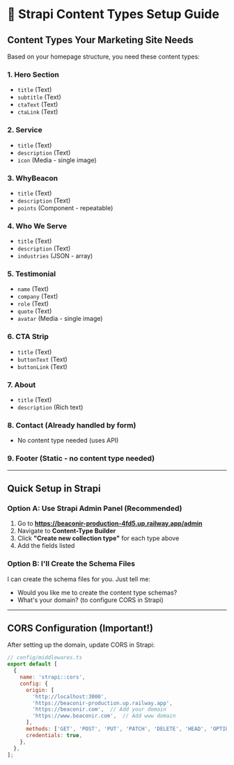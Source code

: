 # 📝 Strapi Content Types Setup Guide

## Content Types Your Marketing Site Needs

Based on your homepage structure, you need these content types:

### 1. **Hero Section**
- `title` (Text)
- `subtitle` (Text)
- `ctaText` (Text)
- `ctaLink` (Text)

### 2. **Service**
- `title` (Text)
- `description` (Text)
- `icon` (Media - single image)

### 3. **WhyBeacon**
- `title` (Text)
- `description` (Text)
- `points` (Component - repeatable)

### 4. **Who We Serve**
- `title` (Text)
- `description` (Text)
- `industries` (JSON - array)

### 5. **Testimonial**
- `name` (Text)
- `company` (Text)
- `role` (Text)
- `quote` (Text)
- `avatar` (Media - single image)

### 6. **CTA Strip**
- `title` (Text)
- `buttonText` (Text)
- `buttonLink` (Text)

### 7. **About**
- `title` (Text)
- `description` (Rich text)

### 8. **Contact** (Already handled by form)
- No content type needed (uses API)

### 9. **Footer** (Static - no content type needed)

---

## Quick Setup in Strapi

### Option A: Use Strapi Admin Panel (Recommended)

1. Go to **https://beaconir-production-4fd5.up.railway.app/admin**
2. Navigate to **Content-Type Builder**
3. Click **"Create new collection type"** for each type above
4. Add the fields listed

### Option B: I'll Create the Schema Files

I can create the schema files for you. Just tell me:
- Would you like me to create the content type schemas?
- What's your domain? (to configure CORS in Strapi)

---

## CORS Configuration (Important!)

After setting up the domain, update CORS in Strapi:

```javascript
// config/middlewares.ts
export default [
  {
    name: 'strapi::cors',
    config: {
      origin: [
        'http://localhost:3000',
        'https://beaconir-production.up.railway.app',
        'https://beaconir.com',  // Add your domain
        'https://www.beaconir.com',  // Add www domain
      ],
      methods: ['GET', 'POST', 'PUT', 'PATCH', 'DELETE', 'HEAD', 'OPTIONS'],
      credentials: true,
    },
  },
];
```

